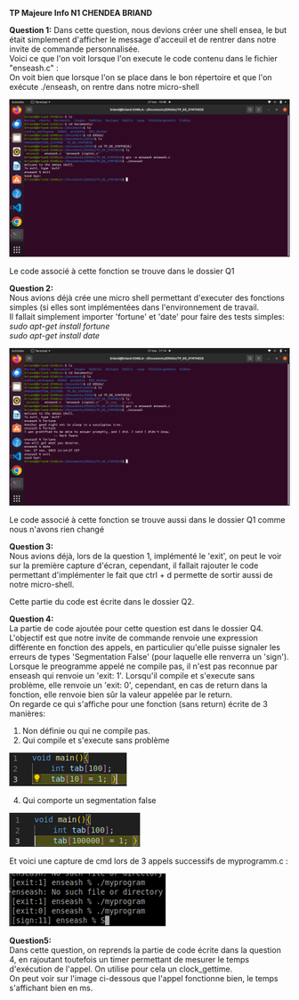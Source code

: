 **TP Majeure Info N1 CHENDEA BRIAND**

__Question 1:__
Dans cette question, nous devions créer une shell ensea, le but était simplement d'afficher le message d'acceuil et de rentrer dans notre invite de commande personnalisée.  
Voici ce que l'on voit lorsque l'on execute le code contenu dans le fichier "enseash.c" :  
On voit bien que lorsque l'on se place dans le bon répertoire et que l'on exécute ./enseash, on rentre dans notre micro-shell  
  
![Q1](screen/Q1.png)  
  
Le code associé à cette fonction se trouve dans le dossier Q1  
  
__Question 2:__  
Nous avions déjà crée une micro shell permettant d'executer des fonctions simples (si elles sont implémentées dans l'environnement de travail.  
Il fallait simplement importer 'fortune' et 'date' pour faire des tests simples:  
*sudo apt-get install fortune*  
*sudo apt-get install date*  

![Q2](screen/Q2.png) 
  
Le code associé à cette fonction se trouve aussi dans le dossier Q1 comme nous n'avons rien changé

__Question 3:__  
Nous avions déjà, lors de la question 1, implémenté le 'exit', on peut le voir sur la première capture d'écran, cependant, il fallait rajouter le code permettant d'implémenter le fait que ctrl + d permette de sortir aussi de notre micro-shell.  

Cette partie du code est écrite dans le dossier Q2.

__Question 4:__  
La partie de code ajoutée pour cette question est dans le dossier Q4. 
L'objectif est que notre invite de commande renvoie une expression différente en fonction des appels, en particulier qu'elle puisse signaler les erreurs de types 'Segmentation False' (pour laquelle elle renverra un 'sign'). Lorsque le preogramme appelé ne compile pas, il n'est pas reconnue par enseash qui renvoie un 'exit: 1'. Lorsqu'il compile et s'execute sans problème, elle renvoie un 'exit: 0', cependant, en cas de return dans la fonction, elle renvoie bien sûr la valeur appelée par le return.  
On regarde ce qui s'affiche pour une fonction (sans return) écrite de 3 manières:  
1) Non définie ou qui ne compile pas.  
2) Qui compile et s'execute sans problème
  
![fun1](Q4/fonctionV1.png)  
  
4) Qui comporte un segmentation false  
  
![fun1](Q4/fonctionV2.png)  
  
Et voici une capture de cmd lors de 3 appels successifs de myprogramm.c :

![Q4](Q4/Q4.png)  

__Question5:__  
Dans cette question, on reprends la partie de code écrite dans la question 4, en rajoutant toutefois un timer permettant de mesurer le temps d'exécution de l'appel. On utilise pour cela un clock_gettime.  
On peut voir sur l'image ci-dessous que l'appel fonctionne bien, le temps s'affichant bien en ms.  
